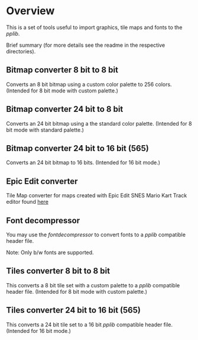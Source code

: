 # Overview

This is a set of tools useful to import graphics, tile maps and fonts to the *pplib*.

Brief summary (for more details see the readme in the respective directories).

## Bitmap converter 8 bit to 8 bit

Converts an 8 bit bitmap using a custom color palette to 256 colors.
(Intended for 8 bit mode with custom palette.)

## Bitmap converter 24 bit to 8 bit

Converts an 24 bit bitmap using a the standard color palette.
(Intended for 8 bit mode with standard palette.)

## Bitmap converter 24 bit to 16 bit (565)

Converts an 24 bit bitmap to 16 bits.
(Intended for 16 bit mode.)

## Epic Edit converter

Tile Map converter for maps created with Epic Edit SNES Mario Kart Track editor found [here](https://epicedit.stifu.fr/)

## Font decompressor

You may use the *fontdecompressor* to convert fonts to a *pplib* compatible header file. 

Note: Only b/w fonts are supported.

## Tiles converter 8 bit to 8 bit

This converts a 8 bit tile set with a custom palette to a *pplib* compatible header file.
(Intended for 8 bit mode with custom palette.)

## Tiles converter 24 bit to 16 bit (565)

This converts a 24 bit tile set to a 16 bit *pplib* compatible header file.
(Intended for 16 bit mode.)


